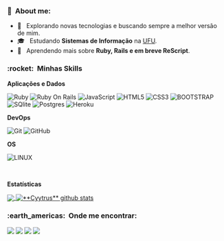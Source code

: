 <h3> 🐲 &nbsp;About me: </h3>

- 🤔 &nbsp; Explorando novas tecnologias e buscando sempre a melhor versão de mim.
- 🎓 &nbsp; Estudando **Sistemas de Informação** na <a href="https://ufu.br/">UFU</a>.
- 🌱 &nbsp; Aprendendo mais sobre **Ruby, Rails e em breve ReScript**.

<h3> :rocket: &nbsp;Minhas Skills </h3>

**Aplicações e Dados**

  ![Ruby](https://img.shields.io/badge/Ruby-CC342D?style=for-the-badge&logo=ruby&logoColor=white)
  ![Ruby On Rails](https://img.shields.io/badge/Ruby_on_Rails-CC0000?style=for-the-badge&logo=ruby-on-rails&logoColor=white)
  ![JavaScript](https://img.shields.io/badge/JavaScript-F7DF1E?style=for-the-badge&logo=javascript&logoColor=black)
  ![HTML5](https://img.shields.io/badge/HTML5-E34F26?style=for-the-badge&logo=html5&logoColor=white)
  ![CSS3](https://img.shields.io/badge/CSS3-1572B6?style=for-the-badge&logo=css3&logoColor=white)
  ![BOOTSTRAP](https://img.shields.io/badge/Bootstrap-563D7C?style=for-the-badge&logo=bootstrap&logoColor=white)
  ![SQlite](https://img.shields.io/badge/SQLite-07405E?style=for-the-badge&logo=sqlite&logoColor=white)
  ![Postgres](https://img.shields.io/badge/PostgreSQL-316192?style=for-the-badge&logo=postgresql&logoColor=white)
  ![Heroku](https://img.shields.io/badge/Heroku-430098?style=for-the-badge&logo=heroku&logoColor=white)


**DevOps**

  ![Git](https://img.shields.io/badge/Git-E34F26?style=for-the-badge&logo=git&logoColor=white)
  ![GitHub](https://img.shields.io/badge/GitHub-100000?style=for-the-badge&logo=github&logoColor=white)

**OS**
  
  ![LINUX](https://img.shields.io/badge/Linux-E34F26?style=for-the-badge&logo=linux&logoColor=black)

<br/>

**Estatísticas**

<a href="https://github.com/Cyytrus">
  <img align="center" src="https://github-readme-stats.vercel.app/api/top-langs/?username=Cyytrus&theme=tokyonight&hide_langs_below=1" />
</a>

<a href="https://github.com/Cyytrus">
 <img align="center" src="https://github-readme-stats.vercel.app/api?username=Cyytrus&show_icons=true&theme=tokyonight&line_height=27" alt="**Cyytrus** github stats"/>
</a>

<br/>

<h3> :earth_americas: &nbsp;Onde me encontrar: </h3> 

<p align="left">
  <a href="paddcastro@gmail.com" alt="Gmail">
  <img src="https://img.shields.io/badge/Gmail-D14836?style=for-the-badge&logo=gmail&logoColor=white&link=paddcastro@gmail.com" /></a>

  <a href="https://www.linkedin.com/in/paulo-castro-9520481b6/" alt="Linkedin">
  <img src="https://img.shields.io/badge/LinkedIn-0077B5?style=for-the-badge&logo=linkedin&logoColor=white&link=https://www.linkedin.com/in/paulo-castro-9520481b6/" /></a>

  <a href="https://twitter.com/Cyytrus" alt="Twitter">
  <img src="https://img.shields.io/badge/Twitter-1DA1F2?style=for-the-badge&logo=twitter&logoColor=white&link=https://twitter.com/Cyytrus"/></a>
  
  
  <a href="https://www.twitch.tv/Cyytrus1" alt="Twitch.tv">
  <img src="https://img.shields.io/badge/Twitch-9146FF?style=for-the-badge&logo=twitch&logoColor=white&link=https://www.twitch.tv/Cyytrus1"/></a>


</p>  
